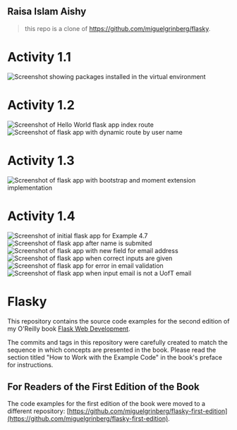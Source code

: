 ## Raisa Islam Aishy
> this repo is a clone of https://github.com/miguelgrinberg/flasky. 

# Activity 1.1
![Screenshot showing packages installed in the virtual environment](/assets/img/image-2.png)

# Activity 1.2
![Screenshot of Hello World flask app index route](/assets/img/image.png)
![Screenshot of flask app with dynamic route by user name](/assets/img/image-1.png)

# Activity 1.3
![Screenshot of flask app with bootstrap and moment extension implementation](/assets/img/image-3.png)

# Activity 1.4
![Screenshot of initial flask app for Example 4.7](/assets/img/image-4.png)
![Screenshot of flask app after name is submited](/assets/img/image-5.png)
![Screenshot of flask app with new field for email address](/assets/img/image-6.png)
![Screenshot of flask app when correct inputs are given](/assets/img/image-7.png)
![Screenshot of flask app for error in email validation](/assets/img/image-8.png)
![Screenshot of flask app when input email is not a UofT email](/assets/img/image-9.png)


Flasky
======

This repository contains the source code examples for the second edition of my O'Reilly book [Flask Web Development](http://www.flaskbook.com).

The commits and tags in this repository were carefully created to match the sequence in which concepts are presented in the book. Please read the section titled "How to Work with the Example Code" in the book's preface for instructions.

For Readers of the First Edition of the Book
--------------------------------------------

The code examples for the first edition of the book were moved to a different repository: [https://github.com/miguelgrinberg/flasky-first-edition](https://github.com/miguelgrinberg/flasky-first-edition).
